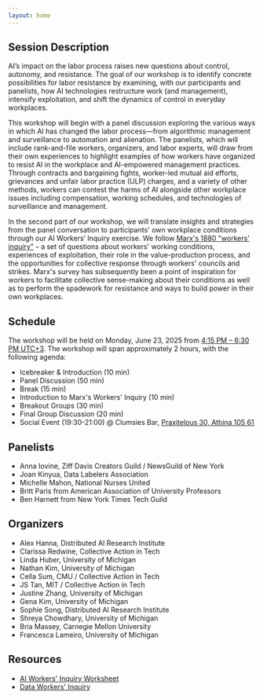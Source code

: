 ```yaml
---
layout: home
---
```


## Session Description

AI’s impact on the labor process raises new questions about control, autonomy, and resistance. The goal of our workshop is to identify concrete possibilities for labor resistance by examining, with our participants and panelists, how AI technologies restructure work (and management), intensify exploitation, and shift the dynamics of control in everyday workplaces.

This workshop will begin with a panel discussion exploring the various ways in which AI has changed the labor process—from algorithmic management and surveillance to automation and alienation. The panelists, which will include rank-and-file workers, organizers, and labor experts, will draw from their own experiences to highlight examples of how workers have organized to resist AI in the workplace and AI-empowered management practices. Through contracts and bargaining fights, worker-led mutual aid efforts, grievances and unfair labor practice (ULP) charges, and a variety of other methods, workers can contest the harms of AI alongside other workplace issues including compensation, working schedules, and technologies of surveillance and management.

In the second part of our workshop, we will translate insights and strategies from the panel conversation to participants' own workplace conditions through our AI Workers’ Inquiry exercise. We follow [Marx's 1880 "workers' inquiry"](https://www.marxists.org/archive/marx/works/1880/04/20.htm) – a set of questions about workers' working conditions, experiences of exploitation, their role in the value-production process, and the opportunities for collective response through workers' councils and strikes. Marx's survey has subsequently been a point of inspiration for workers to facilitate collective sense-making about their conditions as well as to perform the spadework for resistance and ways to build power in their own workplaces.

## Schedule

The workshop will be held on Monday, June 23, 2025 from [4:15 PM – 6:30 PM UTC+3](https://www.timeanddate.com/worldclock/fixedtime.html?msg=FAccT+2025+CRAFT+-+AI+Workers%27+Inquiry+&iso=20250623T1615&p1=26&ah=2&am=15). The workshop will span approximately 2 hours, with the following agenda:

* Icebreaker & Introduction (10 min)
* Panel Discussion (50 min)
* Break (15 min)
* Introduction to Marx's Workers' Inquiry (10 min)
* Breakout Groups (30 min)
* Final Group Discussion (20 min)
* Social Event (19:30-21:00) @ Clumsies Bar, [Praxitelous 30, Athina 105 61](https://maps.app.goo.gl/AuqB5w2eNZPQgEB19)

## Panelists
* Anna Iovine, Ziff Davis Creators Guild / NewsGuild of New York
* Joan Kinyua, Data Labelers Association
* Michelle Mahon, National Nurses United
* Britt Paris from American Association of University Professors
* Ben Harnett from New York Times Tech Guild

## Organizers
* Alex Hanna, Distributed AI Research Institute
* Clarissa Redwine, Collective Action in Tech
* Linda Huber, University of Michigan
* Nathan Kim, University of Michigan
* Cella Sum, CMU / Collective Action in Tech
* JS Tan, MIT / Collective Action in Tech
* Justine Zhang, University of Michigan
* Gena Kim, University of Michigan
* Sophie Song, Distributed AI Research Institute
* Shreya Chowdhary, University of Michigan
* Bria Massey, Carnegie Mellon University
* Francesca Lameiro, University of Michigan

## Resources
* [AI Workers' Inquiry Worksheet](http://bit.ly/AIworkinquiry)
* [Data Workers' Inquiry](https://data-workers.org/)
